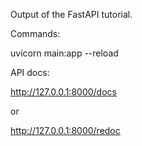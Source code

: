 Output of the FastAPI tutorial.

Commands:

uvicorn main:app --reload

API docs:

http://127.0.0.1:8000/docs

or

http://127.0.0.1:8000/redoc


